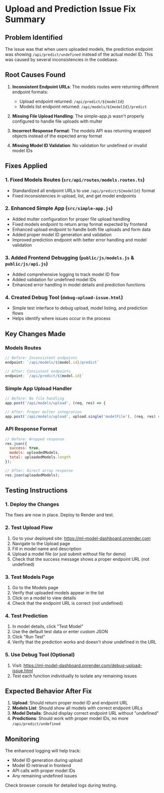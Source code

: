 # Upload and Prediction Issue Fix Summary

## Problem Identified
The issue was that when users uploaded models, the prediction endpoint was showing `/api/predict/undefined` instead of the actual model ID. This was caused by several inconsistencies in the codebase.

## Root Causes Found

1. **Inconsistent Endpoint URLs**: The models routes were returning different endpoint formats:
   - Upload endpoint returned: `/api/predict/${modelId}`
   - Models list endpoint returned: `/api/models/${modelId}/predict`

2. **Missing File Upload Handling**: The simple-app.js wasn't properly configured to handle file uploads with multer

3. **Incorrect Response Format**: The models API was returning wrapped objects instead of the expected array format

4. **Missing Model ID Validation**: No validation for undefined or invalid model IDs

## Fixes Applied

### 1. Fixed Models Routes (`src/api/routes/models.routes.ts`)
- Standardized all endpoint URLs to use `/api/predict/${modelId}` format
- Fixed inconsistencies in upload, list, and get model endpoints

### 2. Enhanced Simple App (`src/simple-app.js`)
- Added multer configuration for proper file upload handling
- Fixed models endpoint to return array format expected by frontend
- Enhanced upload endpoint to handle both file uploads and form data
- Added proper model ID generation and validation
- Improved prediction endpoint with better error handling and model validation

### 3. Added Frontend Debugging (`public/js/models.js` & `public/js/api.js`)
- Added comprehensive logging to track model ID flow
- Added validation for undefined model IDs
- Enhanced error handling in model details and prediction functions

### 4. Created Debug Tool (`debug-upload-issue.html`)
- Simple test interface to debug upload, model listing, and prediction flows
- Helps identify where issues occur in the process

## Key Changes Made

### Models Routes
```typescript
// Before: Inconsistent endpoints
endpoint: `/api/models/${model.id}/predict`

// After: Consistent endpoints
endpoint: `/api/predict/${model.id}`
```

### Simple App Upload Handler
```javascript
// Before: No file handling
app.post('/api/models/upload', (req, res) => {

// After: Proper multer integration
app.post('/api/models/upload', upload.single('modelFile'), (req, res) => {
```

### API Response Format
```javascript
// Before: Wrapped response
res.json({
  success: true,
  models: uploadedModels,
  total: uploadedModels.length
});

// After: Direct array response
res.json(uploadedModels);
```

## Testing Instructions

### 1. Deploy the Changes
The fixes are now in place. Deploy to Render and test.

### 2. Test Upload Flow
1. Go to your deployed site: https://ml-model-dashboard.onrender.com
2. Navigate to the Upload page
3. Fill in model name and description
4. Upload a model file (or just submit without file for demo)
5. Check that the success message shows a proper endpoint URL (not undefined)

### 3. Test Models Page
1. Go to the Models page
2. Verify that uploaded models appear in the list
3. Click on a model to view details
4. Check that the endpoint URL is correct (not undefined)

### 4. Test Prediction
1. In model details, click "Test Model"
2. Use the default test data or enter custom JSON
3. Click "Run Test"
4. Verify that the prediction works and doesn't show undefined in the URL

### 5. Use Debug Tool (Optional)
1. Visit: https://ml-model-dashboard.onrender.com/debug-upload-issue.html
2. Test each function individually to isolate any remaining issues

## Expected Behavior After Fix

1. **Upload**: Should return proper model ID and endpoint URL
2. **Models List**: Should show all models with correct endpoint URLs
3. **Model Details**: Should display correct endpoint URL without "undefined"
4. **Predictions**: Should work with proper model IDs, no more `/api/predict/undefined`

## Monitoring

The enhanced logging will help track:
- Model ID generation during upload
- Model ID retrieval in frontend
- API calls with proper model IDs
- Any remaining undefined issues

Check browser console for detailed logs during testing.